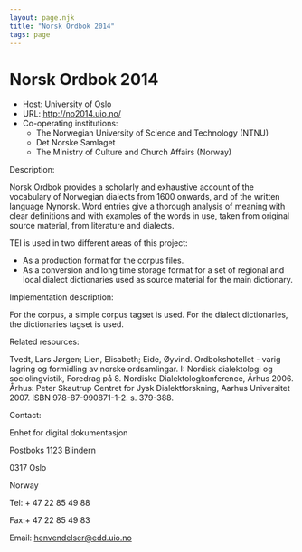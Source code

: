 ```yaml
---
layout: page.njk
title: "Norsk Ordbok 2014"
tags: page
---
```

# Norsk Ordbok 2014








* Host: University of Oslo
* URL: <http://no2014.uio.no/>
* Co-operating institutions:
	+ The Norwegian University of Science and Technology (NTNU)
	+ Det Norske Samlaget
	+ The Ministry of Culture and Church Affairs (Norway)



Description:


Norsk Ordbok provides a scholarly and exhaustive account of the
 vocabulary of Norwegian dialects from 1600 onwards, and of the written
 language Nynorsk. Word entries give a thorough analysis of meaning
 with clear definitions and with examples of the words in use, taken
 from original source material, from literature and dialects.


TEI is used in two different areas of this project:
 
 


* As a production format for the corpus files.
* As a conversion and long time storage format for a set of regional
 and local dialect dictionaries used as source material for the main
 dictionary.



Implementation description:


For the corpus, a simple corpus tagset is used. For the dialect
 dictionaries, the dictionaries tagset is used.



Related resources:


Tvedt, Lars Jørgen; Lien, Elisabeth; Eide, Øyvind. Ordbokshotellet -
 varig lagring og formidling av norske ordsamlingar. I: Nordisk
 dialektologi og sociolingvistik, Foredrag på 8. Nordiske
 Dialektologkonference, Århus 2006. Århus: Peter Skautrup Centret for
 Jysk Dialektforskning, Aarhus Universitet 2007. ISBN
 978-87-990871-1-2. s. 379-388.



Contact:
 



Enhet for digital dokumentasjon


Postboks 1123 Blindern


0317 Oslo


Norway


Tel: + 47 22 85 49 88


Fax:+ 47 22 85 49 83


Email: [henvendelser@edd.uio.no](mailto:henvendelser@edd.uio.no)





